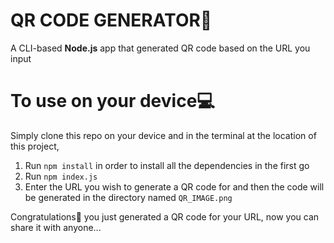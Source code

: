 # QR CODE GENERATOR👾
A CLI-based **Node.js** app that generated QR code based on the URL you input

# To use on your device💻
Simply clone this repo on your device and in the terminal at the location of this project,
1. Run ```npm install``` in order to install all the dependencies in the first go 
2. Run ```npm index.js``` 
3. Enter the URL you wish to generate a QR code for and then the code will be generated in the directory named ```QR_IMAGE.png```

Congratulations🎉 you just generated a QR code for your URL, now you can share it with anyone...